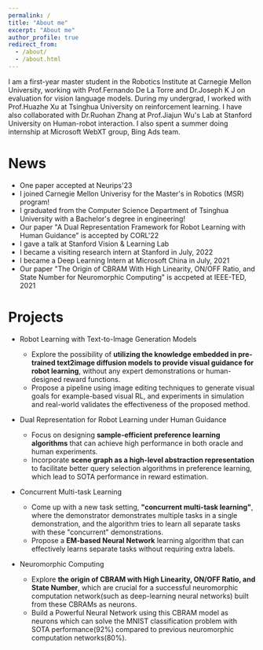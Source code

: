 ```yaml
---
permalink: /
title: "About me"
excerpt: "About me"
author_profile: true
redirect_from: 
  - /about/
  - /about.html
---
```


I am a first-year master student in the Robotics Institute at Carnegie Mellon University, working with Prof.Fernando De La Torre and Dr.Joseph K J on evaluation for vision language models. During my undergrad, I worked with Prof.Huazhe Xu at Tsinghua University on reinforcement learning. I have also collaborated with Dr.Ruohan Zhang at Prof.Jiajun Wu's Lab at Stanford University on Human-robot interaction. I also spent a summer doing internship at Microsoft WebXT group, Bing Ads team. 


News
======
- One paper accepted at Neurips'23
- I joined Carnegie Mellon Univerisy for the Master's in Robotics (MSR) program! 
- I graduated from the Computer Science Department of Tsinghua University with a Bachelor's degree in engineering!
- Our paper "A Dual Representation Framework for Robot Learning with Human Guidance" is accepted by CORL'22
- I gave a talk at Stanford Vision & Learning Lab
- I became a visiting research intern at Stanford in July, 2022
- I became a Deep Learning Intern at Microsoft China in July, 2021
- Our paper "The Origin of CBRAM With High Linearity, ON/OFF Ratio, and State Number for Neuromorphic Computing" is accpeted at IEEE-TED, 2021

Projects
======
- Robot Learning with Text-to-Image Generation Models
    - Explore the possibility of **utilizing the knowledge embedded in pre-trained text2image diffusion models to provide visual guidance for robot learning**, without any expert demonstrations or human-designed reward functions.
    - Propose a pipeline using image editing techniques to generate visual goals for example-based visual RL, and experiments in simulation and real-world validates the effectiveness of the proposed method.

- Dual Representation for Robot Learning under Human Guidance
    - Focus on designing **sample-efficient preference learning algorithms** that can achieve high performance in both oracle and human experiments.
    - Incorporate **scene graph as a high-level abstraction representation** to facilitate better query selection algorithms in preference learning, which lead to SOTA performance in reward estimation.

- Concurrent Multi-task Learning
    - Come up with a new task setting, **"concurrent multi-task learning"**,  where the demonstrator demonstrates multiple tasks in a single demonstration, and the algorithm tries to learn all separate tasks with these "concurrent" demonstrations.
    - Propose a **EM-based Neural Network** learning algorithm that can effectively learns separate tasks without requiring extra labels.
    
- Neuromorphic Computing
    - Explore **the origin of CBRAM with High Linearity, ON/OFF Ratio, and State Number**, which are crucial for a successful neuromorphic computation network(such as deep-learning neural networks) built from these CBRAMs as neurons.
    - Build a Powerful Neural Network using this CBRAM model as neurons which can solve the MNIST classification problem with SOTA performance(92%) compared to previous neuromorphic computation networks(80%).

